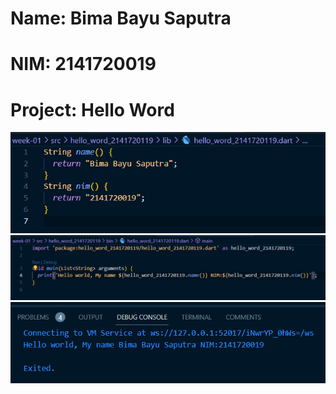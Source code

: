 # Name: Bima Bayu Saputra
# NIM: 2141720019
# Project: Hello Word

![image](./docs/img/s1.png)
![image](./docs/img/s2.png)
![image](./docs/img/s3.png)